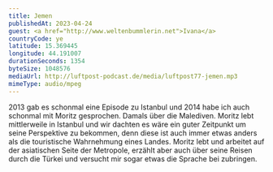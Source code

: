 ```yaml
---
title: Jemen
publishedAt: 2023-04-24
guest: <a href="http://www.weltenbummlerin.net">Ivana</a>
countryCode: ye
latitude: 15.369445
longitude: 44.191007
durationSeconds: 1354
byteSize: 1048576 
mediaUrl: http://luftpost-podcast.de/media/luftpost77-jemen.mp3
mimeType: audio/mpeg
---
```


2013 gab es schonmal eine Episode zu Istanbul und 2014 habe ich auch schonmal mit Moritz gesprochen. Damals über die Malediven. Moritz lebt mittlerweile in Istanbul und wir dachten es wäre ein guter Zeitpunkt um seine Perspektive zu bekommen, denn diese ist auch immer etwas anders als die touristische Wahrnehmung eines Landes. Moritz lebt und arbeitet auf der asiatischen Seite der Metropole, erzählt aber auch über seine Reisen durch die Türkei und versucht mir sogar etwas die Sprache bei zubringen.
